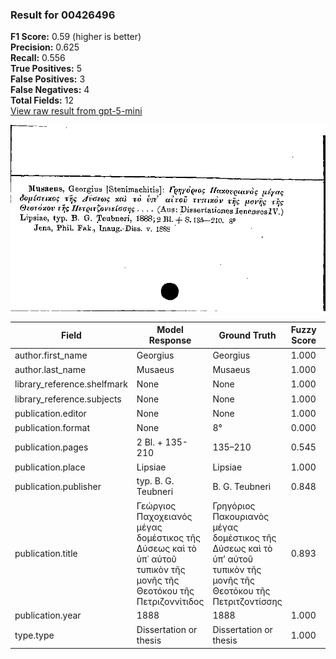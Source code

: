 ### Result for 00426496
**F1 Score:** 0.59 (higher is better)<br>**Precision:** 0.625<br>**Recall:** 0.556<br>**True Positives:** 5<br>**False Positives:** 3<br>**False Negatives:** 4<br>**Total Fields:** 12<br>[View raw result from gpt-5-mini](https://github.com/RISE-UNIBAS/humanities_data_benchmark/blob/main/results/2025-09-02/T0166/request_T0166_00426496.json)

<img src="https://github.com/RISE-UNIBAS/humanities_data_benchmark/blob/main/benchmarks/zettelkatalog/images/00426496.jpg?raw=true" alt="00426496" width="600px">

| Field | Model Response | Ground Truth | Fuzzy Score | Match |
|-------|----------------|--------------|-------------|-------|
| author.first_name | Georgius | Georgius | 1.000 | ✅ |
| author.last_name | Musaeus | Musaeus | 1.000 | ✅ |
| library_reference.shelfmark | None | None | 1.000 | ✅ |
| library_reference.subjects | None | None | 1.000 | ✅ |
| publication.editor | None | None | 1.000 | ✅ |
| publication.format | None | 8° | 0.000 | ❌ |
| publication.pages | 2 Bl. + 135-210 | 135–210 | 0.545 | ❌ |
| publication.place | Lipsiae | Lipsiae | 1.000 | ✅ |
| publication.publisher | typ. B. G. Teubneri | B. G. Teubneri | 0.848 | ❌ |
| publication.title | Γεώργιος Παχοχειανός μέγας δομέστικος τῆς Δύσεως καὶ τὸ ὑπ᾽ αὐτοῦ τυπικὸν τῆς μονῆς τῆς Θεοτόκου τῆς Πετριζοννίτιδος | Γρηγόριος Πακουριανὸς μέγας δομέστικος τῆς Δύσεως καὶ τὸ ὑπ’ αὐτοῦ τυπικὸν τῆς μονῆς τῆς Θεοτόκου τῆς Πετριτζοντίσσης | 0.893 | ❌ |
| publication.year | 1888 | 1888 | 1.000 | ✅ |
| type.type | Dissertation or thesis | Dissertation or thesis | 1.000 | ✅ |
